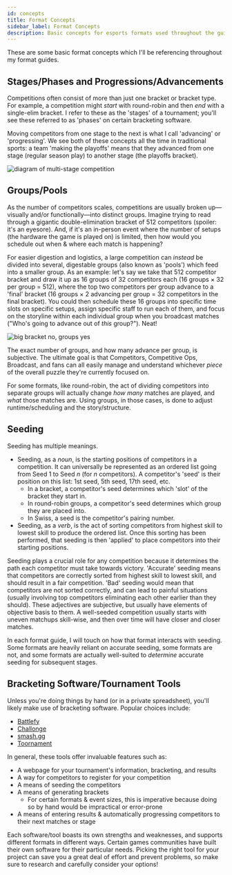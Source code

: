 ```yaml
---
id: concepts
title: Format Concepts
sidebar_label: Format Concepts
description: Basic concepts for esports formats used throughout the guides in this handbook
---
```


These are some basic format concepts which I'll be referencing throughout my format guides.

## Stages/Phases and Progressions/Advancements

Competitions often consist of more than just one bracket or bracket type.
For example, a competition might *start* with round-robin and then *end* with a single-elim bracket.
I refer to these as the 'stages' of a tournament; you'll see these referred to as 'phases' on certain bracketing software.

Moving competitors from one stage to the next is what I call 'advancing' or 'progressing'.
We see both of these concepts all the time in traditional sports:
 a team 'making the playoffs' means that they advanced from one stage (regular season play) to another stage (the playoffs bracket).

![diagram of multi-stage competition](/img/format-guides/concepts-multi-stage.png)

## Groups/Pools

As the number of competitors scales, competitions are usually broken up—visually and/or functionally—into distinct groups.
Imagine trying to read through a gigantic double-elimination bracket of 512 competitors (spoiler: it's an eyesore).
And, if it's an in-person event where the number of setups (the hardware the game is played on) is limited, then how would you schedule out when & where each match is happening?

For easier digestion and logistics, a large competition can *instead* be divided into several, digestable groups (also known as 'pools') which feed into a smaller group.
As an example: let's say we take that 512 competitor bracket and draw it up as 16 groups of 32 competitors each (16 groups × 32 per group = 512), where the top two competitors per group advance to a 'final' bracket (16 groups × 2 advancing per group = 32 competitors in the final bracket).
You could then schedule these 16 groups into specific time slots on specific setups, assign specific staff to run each of them, and focus on the storyline within each individual group when you broadcast matches ("Who's going to advance out of *this* group?").
Neat!

![big bracket no, groups yes](/img/format-guides/concepts-GroupsPools.png)

The exact number of groups, and how many advance per group, is subjective.
The ultimate goal is that Competitors, Competitive Ops, Broadcast, and fans can all easily manage and understand whichever *piece* of the overall puzzle they're currently focused on.

For some formats, like round-robin, the act of dividing competitors into separate groups will actually change *how many* matches are played, and *what* those matches are.
Using groups, in those cases, is done to adjust runtime/scheduling and the story/structure.

## Seeding

Seeding has multiple meanings.

* Seeding, as a *noun*, is the starting positions of competitors in a competition.
 It can universally be represented as an ordered list going from Seed 1 to Seed *n* (for *n* competitors).
 A competitor's 'seed' is their position on this list: 1st seed, 5th seed, 17th seed, etc.
  * In a bracket, a competitor's seed determines which 'slot' of the bracket they start in.
  * In round-robin groups, a competitor's seed determines which group they are placed into.
  * In Swiss, a seed is the competitor's pairing number.
* Seeding, as a *verb*, is the act of sorting competitors from highest skill to lowest skill to produce the ordered list.
 Once this sorting has been performed, that seeding is then 'applied' to place competitors into their starting positions.

Seeding plays a crucial role for any competition because it determines the path each competitor must take towards victory.
'Accurate' seeding means that competitors are correctly sorted from highest skill to lowest skill, and should result in a fair competition.
'Bad' seeding would mean that competitors are not sorted correctly, and can lead to painful situations (usually involving top competitors eliminating each other earlier than they should).
These adjectives are subjective, but usually have elements of objective basis to them.
A well-seeded competition usually starts with uneven matchups skill-wise, and then over time will have closer and closer matches.

In each format guide, I will touch on how that format interacts with seeding.
Some formats are heavily reliant on accurate seeding, some formats are not, and
 some formats are actually well-suited to *determine* accurate seeding for subsequent stages.

## Bracketing Software/Tournament Tools

Unless you're doing things by hand (or in a private spreadsheet), you'll likely make use of bracketing software.
Popular choices include:

* [Battlefy](https://battlefy.com)
* [Challonge](https://challonge.com)
* [smash.gg](https://smash.gg)
* [Toornament](https://toornament.com)

In general, these tools offer invaluable features such as:

* A webpage for your tournament's information, bracketing, and results
* A way for competitors to register for your competition
* A means of seeding the competitors
* A means of generating brackets
  * For certain formats & event sizes, this is imperative because doing so by hand would be impractical or error-prone
* A means of entering results & automatically progressing competitors to their next matches or stage

Each software/tool boasts its own strengths and weaknesses, and supports different formats in different ways.
Certain games communities have built their own software for their particular needs.
Picking the right tool for your project can save you a great deal of effort and prevent problems, so make sure to research and carefully consider your options!
